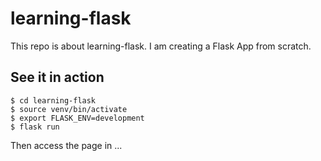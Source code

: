 # learning-flask

This repo is about learning-flask. I am creating a Flask App from scratch.

## See it in action
```
$ cd learning-flask
$ source venv/bin/activate
$ export FLASK_ENV=development
$ flask run
```
Then access the page in ... 